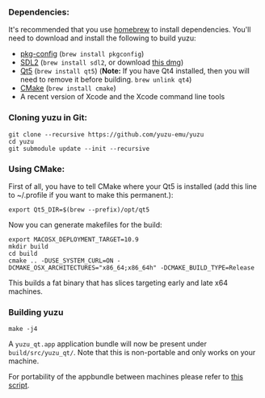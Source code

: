 ### Dependencies:

It's recommended that you use [homebrew](http://brew.sh/) to install dependencies.
You'll need to download and install the following to build yuzu:

* [pkg-config](https://www.freedesktop.org/wiki/Software/pkg-config/) (`brew install pkgconfig`)
* [SDL2](https://www.libsdl.org/download-2.0.php) (`brew install sdl2`, or download [this dmg](https://www.libsdl.org/release/SDL2-2.0.4.dmg))
* [Qt5](https://www.qt.io/download/) (`brew install qt5`) (**Note:** If you have Qt4 installed, then you will need to remove it before building. `brew unlink qt4`)
* [CMake](https://cmake.org/) (`brew install cmake`)
* A recent version of Xcode and the Xcode command line tools

### Cloning yuzu in Git:

```
git clone --recursive https://github.com/yuzu-emu/yuzu
cd yuzu
git submodule update --init --recursive
```

### Using CMake:

First of all, you have to tell CMake where your Qt5 is installed (add this line to ~/.profile if you want to make this permanent.):

```
export Qt5_DIR=$(brew --prefix)/opt/qt5
```

Now you can generate makefiles for the build:
```
export MACOSX_DEPLOYMENT_TARGET=10.9
mkdir build
cd build
cmake .. -DUSE_SYSTEM_CURL=ON -DCMAKE_OSX_ARCHITECTURES="x86_64;x86_64h" -DCMAKE_BUILD_TYPE=Release
```

This builds a fat binary that has slices targeting early and late x64 machines.

### Building yuzu

```
make -j4
```

A `yuzu_qt.app` application bundle will now be present under `build/src/yuzu_qt/`. Note that this is non-portable and only works on your machine.

For portability of the appbundle between machines please refer to [this script](https://github.com/yuzu-emu/yuzu/blob/master/.travis/macos/upload.sh).